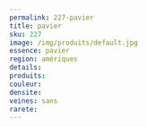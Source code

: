 ```yaml
---
permalink: 227-pavier
title: pavier 
sku: 227
image: /img/produits/default.jpg
essence: pavier 
region: amériques
details: 
produits: 
couleur: 
densite: 
veines: sans
rarete: 
---
```

